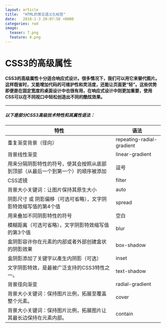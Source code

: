 ```yaml
---
layout: article
title:  "HTML的常见语义化标签"
date:   2018-1-3 20:07:50 +0800
categories: rwd 
image:
  teaser: 7.png
  feature: 8.png
---
```

# CSS3的高级属性
####  CSS3的高级属性十分适合响应式设计。很多情况下，我们可以用它来替代图片。这样既省时，又能增加代码的可维护性和灵活度，还能让页面更“轻”。这些优势即便是在固定宽度的桌面设计中也很有用，在响应式设计中则更加重要，使用CSS可以在不同视口中轻松创造出不同的酷炫效果。

---


##### 以下是部分CSS3高级技术特性和其属性语法：

| 特性 | 语法 |
|-------|--------|
|重复渐变背景（径向）|repeating-radial-gradient|
|背景线性渐变 |linear-gradient|
|用来分隔阴影特性的符号，使其会按照从底部到顶部（从最后一个到第一个）的顺序被添加|逗号|
|CSS滤镜 |filter|
|背景大小关键词：让图片保持其原生大小| auto|
|阴影尺寸 或 阴影偏移（可选可省略），文字阴影特效缩写值的第4个值|spread|
|用来叠加不同阴影特性的符号|空白|
|模糊距离（可选可省略），文字阴影特效缩写值的第3个值|blur|
|盒阴影容许你在元素的内部或者外部创建盒状的阴影效果|box-shadow|
|盒阴影添加了关键字以產生内阴影（可选）|inset|
|文字阴影特效，是最被广泛支持的CSS3特性之一。|text-shadow|
|背景径向渐变| radial-gradient|
|背景大小关键词：保持图片比例，拓展至覆盖整个元素。|cover |
背景大小关键词：保持图片比例，拓展图片让其最长边保持在元素内部。|contain|
